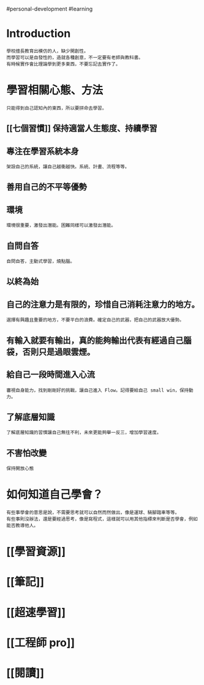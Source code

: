 #personal-development #learning

# Introduction
	學校擅長教育出模仿的人，缺少開創性。
	而學習可以是自發性的，造就各種創意，不一定要有老師與教科書。
	有時候實作會比理論學到更多東西，不要忘記去實作了。

# 學習相關心態、方法
	只能得到自己認知內的東西，所以要拼命去學習。

## [[七個習慣]] 保持適當人生態度、持續學習

## 專注在學習系統本身
	架設自己的系統，讓自己越衝越快。系統、計畫、流程等等。

## 善用自己的不平等優勢

## 環境
	環境很重要，激發出潛能。困難同樣可以激發出潛能。

## 自問自答
	自問自答，主動式學習，燒點腦。

## 以終為始

## 自己的注意力是有限的，珍惜自己消耗注意力的地方。
	選擇有興趣且重要的地方，不要平白的浪費。確定自己的武器，把自己的武器放大優勢。

## 有輸入就要有輸出，真的能夠輸出代表有經過自己腦袋，否則只是過眼雲煙。

## 給自己一段時間進入心流
	審視自身能力，找到剛剛好的挑戰，讓自己進入 Flow。記得要給自己 small win，保持動力。

## 了解底層知識
	了解底層知識的習慣讓自己無往不利，未來更能夠舉一反三，增加學習速度。

## 不害怕改變
	保持開放心態

# 如何知道自己學會？
	有些事學會的意思是說，不需要思考就可以自然而然做出，像是運球、騎腳踏車等等。
	有些事則沒辦法，還是要經過思考，像是寫程式，這樣就可以用其他指標來判斷是否學會，例如能否教導他人。
	
# [[學習資源]]
# [[筆記]]
# [[超速學習]]
# [[工程師 pro]]
# [[閱讀]]